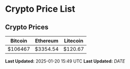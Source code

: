 # Crypto Price List

## Crypto Prices
| Bitcoin | Ethereum | Litecoin |
| ------- | -------- | -------- |
| $106467 | $3354.54 | $120.67 |
**Last Updated:** 2025-01-20 15:49 UTC
**Last Updated:** $DATE$
